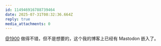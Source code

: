 ```yaml
---
id: 114946916788739464
date: 2025-07-31T08:32:36.664Z
reply: true
media_attachments: 0
---
```


[@1900](https://social.1900.live/@1900) 做得不错，但不是想要的，这个我的博客上已经有 Mastodon 嵌入了。

